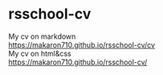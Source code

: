 # rsschool-cv  
My cv on markdown  
https://makaron710.github.io/rsschool-cv/cv  
My cv on html&css  
https://makaron710.github.io/rsschool-cv/
